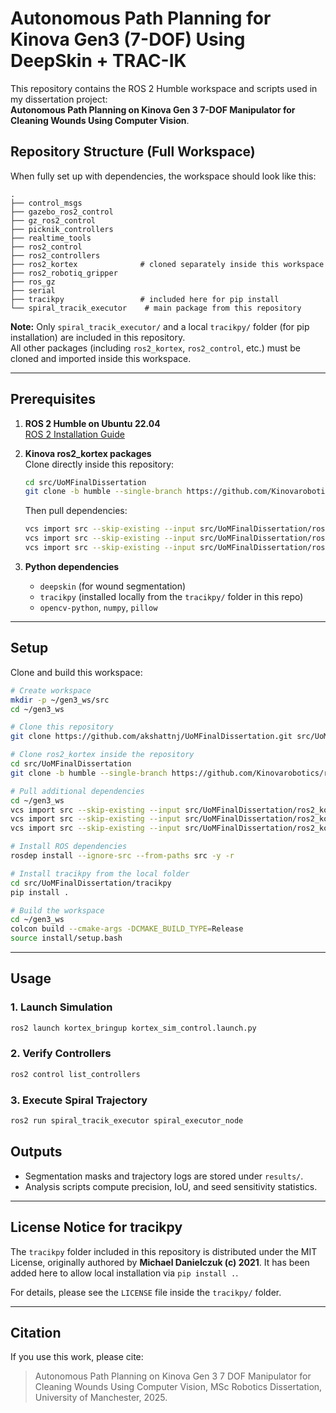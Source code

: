 # Autonomous Path Planning for Kinova Gen3 (7-DOF) Using DeepSkin + TRAC-IK

This repository contains the ROS 2 Humble workspace and scripts used in my dissertation project:  
**Autonomous Path Planning on Kinova Gen 3 7-DOF Manipulator for Cleaning Wounds Using Computer Vision**.

## Repository Structure (Full Workspace)
When fully set up with dependencies, the workspace should look like this:
```
.
├── control_msgs
├── gazebo_ros2_control
├── gz_ros2_control
├── picknik_controllers
├── realtime_tools
├── ros2_control
├── ros2_controllers
├── ros2_kortex              # cloned separately inside this workspace
├── ros2_robotiq_gripper
├── ros_gz
├── serial
├── tracikpy                 # included here for pip install
└── spiral_tracik_executor    # main package from this repository
```

**Note:** Only `spiral_tracik_executor/` and a local `tracikpy/` folder (for pip installation) are included in this repository.  
All other packages (including `ros2_kortex`, `ros2_control`, etc.) must be cloned and imported inside this workspace.

---

## Prerequisites

1. **ROS 2 Humble on Ubuntu 22.04**  
   [ROS 2 Installation Guide](https://docs.ros.org/en/humble/Installation/Ubuntu-Install-Debians.html)

2. **Kinova ros2_kortex packages**  
   Clone directly inside this repository:
   ```bash
   cd src/UoMFinalDissertation
   git clone -b humble --single-branch https://github.com/Kinovarobotics/ros2_kortex.git ros2_kortex
   ```
   Then pull dependencies:
   ```bash
   vcs import src --skip-existing --input src/UoMFinalDissertation/ros2_kortex/ros2_kortex.$ROS_DISTRO.repos
   vcs import src --skip-existing --input src/UoMFinalDissertation/ros2_kortex/ros2_kortex-not-released.$ROS_DISTRO.repos
   vcs import src --skip-existing --input src/UoMFinalDissertation/ros2_kortex/simulation.humble.repos
   ```

3. **Python dependencies**
   - `deepskin` (for wound segmentation)
   - `tracikpy` (installed locally from the `tracikpy/` folder in this repo)
   - `opencv-python`, `numpy`, `pillow`

---

## Setup

Clone and build this workspace:
```bash
# Create workspace
mkdir -p ~/gen3_ws/src
cd ~/gen3_ws

# Clone this repository
git clone https://github.com/akshattnj/UoMFinalDissertation.git src/UoMFinalDissertation

# Clone ros2_kortex inside the repository
cd src/UoMFinalDissertation
git clone -b humble --single-branch https://github.com/Kinovarobotics/ros2_kortex.git ros2_kortex

# Pull additional dependencies
cd ~/gen3_ws
vcs import src --skip-existing --input src/UoMFinalDissertation/ros2_kortex/ros2_kortex.$ROS_DISTRO.repos
vcs import src --skip-existing --input src/UoMFinalDissertation/ros2_kortex/ros2_kortex-not-released.$ROS_DISTRO.repos
vcs import src --skip-existing --input src/UoMFinalDissertation/ros2_kortex/simulation.humble.repos

# Install ROS dependencies
rosdep install --ignore-src --from-paths src -y -r

# Install tracikpy from the local folder
cd src/UoMFinalDissertation/tracikpy
pip install .

# Build the workspace
cd ~/gen3_ws
colcon build --cmake-args -DCMAKE_BUILD_TYPE=Release
source install/setup.bash
```

---

## Usage

### 1. Launch Simulation
```bash
ros2 launch kortex_bringup kortex_sim_control.launch.py
```

### 2. Verify Controllers
```bash
ros2 control list_controllers
```

### 3. Execute Spiral Trajectory
```bash
ros2 run spiral_tracik_executor spiral_executor_node
```

## Outputs
- Segmentation masks and trajectory logs are stored under `results/`.  
- Analysis scripts compute precision, IoU, and seed sensitivity statistics.

---

## License Notice for tracikpy
The `tracikpy` folder included in this repository is distributed under the MIT License, originally authored by **Michael Danielczuk (c) 2021**.
It has been added here to allow local installation via `pip install .`.


For details, please see the `LICENSE` file inside the `tracikpy/` folder.


---

## Citation
If you use this work, please cite:  
> Autonomous Path Planning on Kinova Gen 3 7 DOF Manipulator for Cleaning Wounds Using Computer Vision, MSc Robotics Dissertation, University of Manchester, 2025.
